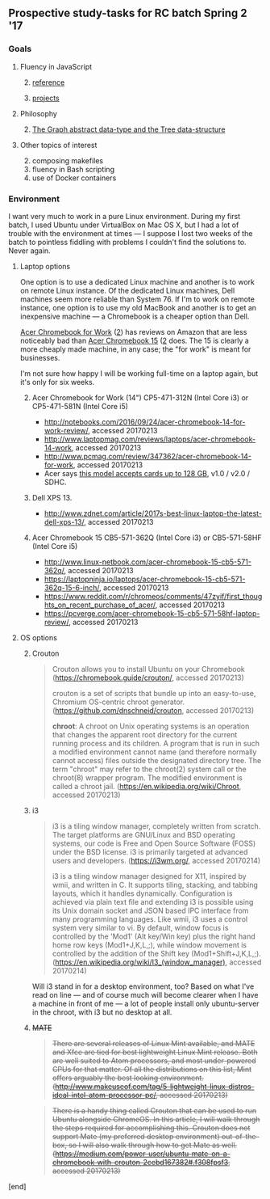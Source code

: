 ## Prospective study-tasks for RC batch Spring 2 '17

### Goals

 1. Fluency in JavaScript
 
    2. [reference](sections/fluency_in_js_reference.md)
    
    2. [projects](sections/fluency_in_js_projects.md)

 1. Philosophy
 
    2. [The Graph abstract data-type and the Tree data-structure](philosophy_graphs_trees.md)

 1. Other topics of interest

    2. composing makefiles
    2. fluency in Bash scripting
    2. use of Docker containers

### Environment
 
I want very much to work in a pure Linux environment. During my first batch, I used Ubuntu under VirtualBox on Mac OS X, but I had a lot of trouble with the environment at times — I suppose I lost two weeks of the batch to pointless fiddling with problems I couldn't find the solutions to. Never again.
 
 1. Laptop options
    
    One option is to use a dedicated Linux machine and another is to work on remote Linux instance. Of the dedicated Linux machines, Dell machines seem more reliable than System 76. If I'm to work on remote instance, one option is to use my old MacBook and another is to get an inexpensive machine — a Chromebook is a cheaper option than Dell.

    [Acer Chromebook for Work](https://www.amazon.com/Acer-Chromebook-Memory-Storage-CP5-471-581N/product-reviews/B01EPZIMD2/ref=cm_cr_arp_d_viewpnt_rgt?ie=UTF8&filterByStar=critical&reviewerType=avp_only_reviews&pageNumber=1) ([2](https://www.amazon.com/Acer-Chromebook-Memory-Storage-CP5-471-312N/product-reviews/B01F8NNY0G/ref=cm_cr_arp_d_viewpnt_rgt?ie=UTF8&filterByStar=critical&reviewerType=avp_only_reviews)) has reviews on Amazon that are less noticeably bad than [Acer Chromebook 15](https://www.amazon.com/Acer-Chromebook-CB5-571-362Q-15-6-Inch-Intel/product-reviews/B00X5X30V0/ref=cm_cr_arp_d_viewpnt_rgt?ie=UTF8&reviewerType=avp_only_reviews&filterByStar=critical&pageNumber=1) ([2](https://www.amazon.com/Acer-Chromebook-CB5-571-58HF-15-6-Inch-Intel/product-reviews/B00X5X2Z66/ref=cm_cr_arp_d_viewpnt_rgt?ie=UTF8&filterByStar=critical&reviewerType=avp_only_reviews&pageNumber=1) does. The 15 is clearly a more cheaply made machine, in any case; the "for work" is meant for businesses.
    
    I'm not sure how happy I will be working full-time on a laptop again, but it's only for six weeks.
 
    2. Acer Chromebook for Work (14") CP5-471-312N (Intel Core i3) or CP5-471-581N (Intel Core i5)
    
       * http://notebooks.com/2016/09/24/acer-chromebook-14-for-work-review/, accessed 20170213
       * http://www.laptopmag.com/reviews/laptops/acer-chromebook-14-work, accessed 20170213
       * http://www.pcmag.com/review/347362/acer-chromebook-14-for-work, accessed 20170213
       * Acer says [this model accepts cards up to 128 GB](https://www.amazon.com/forum/-/Tx3HV1VJYQH4WG5), v1.0 / v2.0 / SDHC.

    2. Dell XPS 13.
    
       * http://www.zdnet.com/article/2017s-best-linux-laptop-the-latest-dell-xps-13/, accessed 20170213

    2. Acer Chromebook 15 CB5-571-362Q (Intel Core i3) or CB5-571-58HF (Intel Core i5)
    
       * http://www.linux-netbook.com/acer-chromebook-15-cb5-571-362q/, accessed 20170213
       * https://laptopninja.io/laptops/acer-chromebook-15-cb5-571-362q-15-6-inch/, accessed 20170213
       * https://www.reddit.com/r/chromeos/comments/47zyif/first_thoughts_on_recent_purchase_of_acer/, accessed 20170213
       * https://pcverge.com/acer-chromebook-15-cb5-571-58hf-laptop-review/, accessed 20170213
 
 1. OS options
 
    2. Crouton
    
       > Crouton allows you to install Ubuntu on your Chromebook (https://chromebook.guide/crouton/, accessed 20170213)
       > 
       > crouton is a set of scripts that bundle up into an easy-to-use, Chromium OS-centric chroot generator. (https://github.com/dnschneid/crouton, accessed 20170213)
       >
       > **chroot**: A chroot on Unix operating systems is an operation that changes the apparent root directory for the current running process and its children. A program that is run in such a modified environment cannot name (and therefore normally cannot access) files outside the designated directory tree. The term "chroot" may refer to the chroot(2) system call or the chroot(8) wrapper program. The modified environment is called a chroot jail. (https://en.wikipedia.org/wiki/Chroot, accessed 20170213)

    2. i3
    
       > i3 is a tiling window manager, completely written from scratch. The target platforms are GNU/Linux and BSD operating systems, our code is Free and Open Source Software (FOSS) under the BSD license. i3 is primarily targeted at advanced users and developers. (https://i3wm.org/, accessed 20170214)
       >
       > i3 is a tiling window manager designed for X11, inspired by wmii, and written in C. It supports tiling, stacking, and tabbing layouts, which it handles dynamically. Configuration is achieved via plain text file and extending i3 is possible using its Unix domain socket and JSON based IPC interface from many programming languages. Like wmii, i3 uses a control system very similar to vi. By default, window focus is controlled by the 'Mod1' (Alt key/Win key) plus the right hand home row keys (Mod1+J,K,L,;), while window movement is controlled by the addition of the Shift key (Mod1+Shift+J,K,L,;). (https://en.wikipedia.org/wiki/I3_(window_manager), accessed 20170214)
       
       Will i3 stand in for a desktop environment, too? Based on what I've read on line — and of course much will become clearer when I have a machine in front of me — a lot of people install only ubuntu-server in the chroot, with i3 but no desktop at all.

    2. ~~MATE~~

       > ~~There are several releases of Linux Mint available, and MATE and Xfce are tied for best lightweight Linux Mint release. Both are well suited to Atom processors, and most under-powered CPUs for that matter. Of all the distributions on this list, Mint offers arguably the best looking environment. (http://www.makeuseof.com/tag/5-lightweight-linux-distros-ideal-intel-atom-processor-pc/, accessed 20170213)~~

       > ~~There is a handy thing called Crouton that can be used to run Ubuntu alongside ChromeOS. In this article, I will walk through the steps required for accomplishing this. Crouton does not support Mate (my preferred desktop environment) out-of-the-box, so I will also walk through how to get Mate as well. (https://medium.com/power-user/ubuntu-mate-on-a-chromebook-with-crouton-2cebd167382#.f308fpsf3, accessed 20170213)~~

[end]
